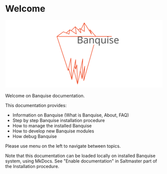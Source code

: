 # Welcome

![Banquise_logo](img/banquise_logo_large.svg)

Welcome on Banquise documentation.

This documentation provides:

* Information on Banquise (What is Banquise, About, FAQ)
* Step by step Banquise installation procedure
* How to manage the installed Banquise
* How to develop new Banquise modules
* How debug Banquise

Please use menu on the left to navigate between topics.

Note that this documentation can be loaded locally on installed Banquise system, using MkDocs. See "Enable documentation" in Saltmaster part of the Installation procedure.
